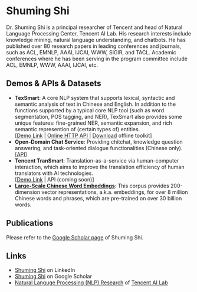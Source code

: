 # Shuming Shi
Dr. Shuming Shi is a principal researcher of Tencent and head of Natural Language Processing Center, Tencent AI Lab. His research interests include knowledge mining, natural language understanding, and chatbots. He has published over 80 research papers in leading conferences and journals, such as ACL, EMNLP, AAAI, IJCAI, WWW, SIGIR, and TACL. Academic conferences where he has been serving in the program committee include ACL, EMNLP, WWW, AAAI, IJCAI, etc.

## Demos & APIs & Datasets
* **TexSmart**: A core NLP system that supports lexical, syntactic and semantic analysis of text in Chinese and English. In addition to the functions supported by a typical core NLP tool (such as word segmentation, POS tagging, and NER), TexSmart also provides some unique features: fine-grained NER, semantic expansion, and rich semantic represention of (certain types of) entities.
<br/>[[Demo Link](https://texsmart.qq.com/en/) | [Online HTTP API](https://texsmart.qq.com/api/en.html) | [Download](https://ai.tencent.com/ailab/nlp/texsmart/en/download.html) offline toolkit]
* **Open-Domain Chat Service**: Providing chitchat, knowledge question answering, and task-oriented dialogue functionalities (Chinese only).
<br/>[[API](https://ai.qq.com/product/nlpchat.shtml)]
* **Tencent TranSmart**: Translation-as-a-service via human-computer interaction, which aims to improve the translation efficiency of human translators with AI technologies.
<br/>[[Demo Link](https://transmart.qq.com/) | API (coming soon)]
* **[Large-Scale Chinese Word Embeddings](https://ai.tencent.com/ailab/nlp/en/embedding.html)**: This corpus provides 200-dimension vector representations, a.k.a. embeddings, for over 8 million Chinese words and phrases, which are pre-trained on over 30 billion words.

## Publications
Please refer to the [Google Scholar page](https://scholar.google.com/citations?user=Lg31AKMAAAAJ&hl=en&oi=sra) of Shuming Shi.

## Links
* [Shuming Shi](https://www.linkedin.com/in/shumingshi) on LinkedIn
* [Shuming Shi](https://scholar.google.com/citations?user=Lg31AKMAAAAJ&hl=en&oi=sra) on Google Scholar
* [Natural Languge Processing (NLP) Research](https://ai.tencent.com/ailab/nlp) of [Tencent AI Lab](https://ai.tencent.com/ailab/)
